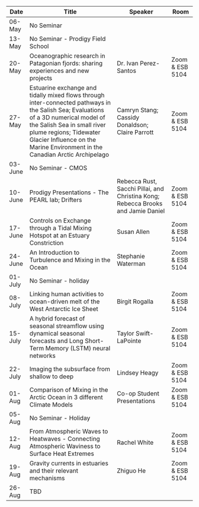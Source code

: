Date  |  Title                                            |  Speaker                                                                                                |  Room
---------|-----------------------------------------------------|---------------------------------------------------------------------------------------------------------------------|------
06-May  | No Seminar
13-May  | No Seminar - Prodigy Field School
20-May  | Oceanographic research in Patagonian fjords: sharing experiences and new projects | Dr. Ivan Perez-Santos | Zoom & ESB 5104
27-May  | Estuarine exchange and tidally mixed flows through inter-connected pathways in the Salish Sea; Evaluations of a 3D numerical model of the Salish Sea in small river plume regions; Tidewater Glacier Influence on the Marine Environment in the Canadian Arctic Archipelago | Camryn Stang; Cassidy Donaldson; Claire Parrott | Zoom & ESB 5104
03-June  | No Seminar - CMOS
10-June  | Prodigy Presentations - The PEARL lab; Drifters | Rebecca Rust, Sacchi Pillai, and Christina Kong; Rebecca Brooks and Jamie Daniel | Zoom & ESB 5104
17-June  | Controls on Exchange through a Tidal Mixing Hotspot at an Estuary Constriction | Susan Allen | Zoom & ESB 5104
24-June  | An Introduction to Turbulence and Mixing in the Ocean | Stephanie Waterman | Zoom & ESB 5104
01-July  | No Seminar - holiday
08-July  | Linking human activities to ocean-driven melt of the West Antarctic Ice Sheet | Birgit Rogalla | Zoom & ESB 5104
15-July  | A hybrid forecast of seasonal streamflow using dynamical seasonal forecasts and Long Short-Term Memory (LSTM) neural networks | Taylor Swift-LaPointe | Zoom & ESB 5104
22-July  | Imaging the subsurface from shallow to deep | Lindsey Heagy | Zoom & ESB 5104
01-Aug  | Comparison of Mixing in the Arctic Ocean in 3 different Climate Models | Co-op Student Presentations | Zoom & ESB 5104
05-Aug  | No Seminar - Holiday
12-Aug  | From Atmospheric Waves to Heatwaves - Connecting Atmospheric Waviness to Surface Heat Extremes | Rachel White | Zoom & ESB 5104
19-Aug  | Gravity currents in estuaries and their relevant mechanisms | Zhiguo He | Zoom & ESB 5104
26-Aug  | TBD |

